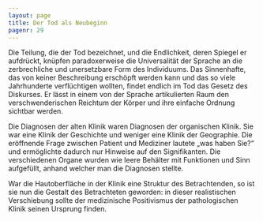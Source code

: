 ```yaml
---
layout: page
title: Der Tod als Neubeginn
pagenr: 29
---
```

Die Teilung, die der Tod bezeichnet, und die Endlichkeit, deren Spiegel er aufdrückt, knüpfen paradoxerweise die Universalität der Sprache an die zerbrechliche und unersetzbare Form des Individuums. Das Sinnenhafte, das von keiner Beschreibung erschöpft werden kann und das so viele Jahrhunderte verflüchtigen wollten, findet endlich im Tod das Gesetz des Diskurses. Er lässt in einem von der Sprache artikulierten Raum den verschwenderischen Reichtum der Körper und ihre einfache Ordnung sichtbar werden.

Die Diagnosen der alten Klinik waren Diagnosen der organischen Klinik. Sie war eine Klinik der Geschichte und weniger eine Klinik der Geographie. Die eröffnende Frage zwischen Patient und Mediziner lautete „was haben Sie?“ und ermöglichte dadurch nur Hinweise auf den Signifikanten. Die verschiedenen Organe wurden wie leere Behälter mit Funktionen und Sinn aufgefüllt, anhand welcher man die Diagnosen stellte.

War die Hautoberfläche in der Klinik eine Struktur des Betrachtenden, so ist sie nun die Gestalt des Betrachteten geworden: in dieser realistischen Verschiebung sollte der medizinische Positivismus der pathologischen Klinik seinen Ursprung finden.
